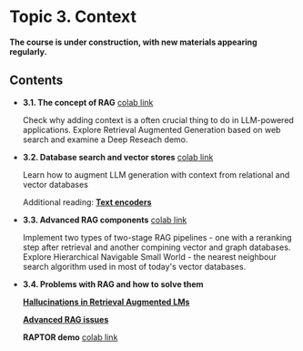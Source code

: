 # Topic 3. Context

**The course is under construction, with new materials appearing regularly.**

## Contents

* **3.1. The concept of RAG** [colab link](https://colab.research.google.com/github/Nebius-Academy/LLM-Engineering-Essentials/blob/main/topic3/3.1_the_concept_of_rag.ipynb)

  Check why adding context is a often crucial thing to do in LLM-powered applications. Explore Retrieval Augmented Generation based on web search and examine a Deep Reseach demo.

* **3.2. Database search and vector stores** [colab link](https://colab.research.google.com/github/Nebius-Academy/LLM-Engineering-Essentials/blob/main/topic3/3.2_database_search_and_vector_stores.ipynb)
  
  Learn how to augment LLM generation with context from relational and vector databases

  Additional reading: [**Text encoders**](https://nebius-academy.github.io/knowledge-base/text-encoders/)

* **3.3. Advanced RAG components** [colab link](https://colab.research.google.com/github/Nebius-Academy/LLM-Engineering-Essentials/blob/main/topic3/3.3_advanced_rag_components.ipynb)

  Implement two types of two-stage RAG pipelines - one with a reranking step after retrieval and another compining vector and graph databases. Explore Hierarchical Navigable Small World - the nearest neighbour search algorithm used in most of today's vector databases.

* **3.4. Problems with RAG and how to solve them**

  [**Hallucinations in Retrieval Augmented LMs**](https://nebius-academy.github.io/knowledge-base/hallucinations-in-ralms/)

  [**Advanced RAG issues**](https://nebius-academy.github.io/knowledge-base/advanced-rag-issues/)

  **RAPTOR demo** [colab link](https://colab.research.google.com/github/Nebius-Academy/LLM-Engineering-Essentials/blob/main/topic3/3.4_RAPTOR_demo.ipynb)
